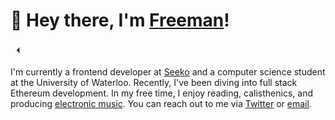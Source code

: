 # 👋 Hey there, I'm [Freeman](https://freemanjiang.com/)!

<svg width="24" height="24" viewBox="0 0 24 24" fill="none" xmlns="http://www.w3.org/2000/svg">
<path d="M9.5 12L14.5 17V7L9.5 12Z" fill="#2E3A59"></path>
</svg>

I'm currently a frontend developer at [Seeko](https://www.getseeko.com/) and a computer science student at the University of Waterloo. Recently, I've been diving into full stack Ethereum development. In my free time, I enjoy reading, calisthenics, and producing [electronic music](https://www.youtube.com/channel/UCPoov46cB1Ae7XQzM6wM_Jw). You can reach out to me via [Twitter](https://twitter.com/freemanxjiang) or [email](mailto:freeman.jiang.ca@gmail.com).
